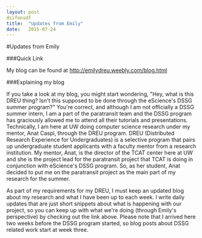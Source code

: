 ```yaml
---
layout: post
dsifonsdf
title:  "Updates from Emily"
date:   2015-07-24
---
```


#Updates from Emily

###Quick Link

My blog can be found at http://emilydreu.weebly.com/blog.html

###Explaining my blog

If you take a look at my blog, you might start wondering, "Hey, what is this DREU thing?
Isn't this supposed to be done through the eScience's DSSG summer program?" 
You're correct, and although I am not officially a DSSG summer intern, I am a part of the paratransit team
and the DSSG program has graciously allowed me to attend all their tutorials and presentations. Technically,
I am here at UW doing computer science research under my mentor, Anat Caspi, through the DREU program. DREU 
(Distributed Research Experience for Undergraduates) is a selective program that pairs up undergraduate student 
applicants with a faculty mentor from a research institution. My mentor, Anat, is the director of the TCAT center
here at UW and she is the project lead for the paratransit project that TCAT is doing in conjunction with eScience's 
DSSG program. So, as her student, Anat decided to put me on the paratransit project as the main part of my research for the summer.


As part of my requirements for my DREU, I must keep an updated blog about my research and what I have been up
to each week. I write daily updates that are just short snippets about what is happening with our project, so
you can keep up with what we're doing (through Emily's perspective) by checking out the link above. Please note
that I arrived here two weeks before the DSSG program started, so blog posts about DSSG related work start at week three. 
